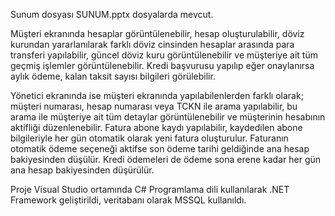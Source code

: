 Sunum dosyası SUNUM.pptx dosyalarda mevcut.

Müşteri ekranında hesaplar görüntülenebilir, hesap oluşturulabilir, döviz kurundan
yararlanılarak farklı döviz cinsinden hesaplar arasında para transferi yapılabilir,
güncel döviz kuru görüntülenebilir ve müşteriye ait tüm geçmiş işlemler görüntülenebilir.
Kredi başvurusu yapılıp eğer onaylanırsa aylık ödeme, kalan taksit sayısı bilgileri görülebilir.

Yönetici ekranında ise müşteri ekranında yapılabilenlerden farklı olarak; müşteri numarası, 
hesap numarası veya TCKN ile arama yapılabilir, bu arama ile müşteriye ait tüm detaylar görüntülenebilir ve müşterinin hesabının aktifliği düzenlenebilir. Fatura abone kaydı 
yapılabilir, kaydedilen abone bilgileriyle her gün otomatik olarak yeni fatura oluşturulur. 
Faturanın otomatik ödeme seçeneği aktifse son ödeme tarihi geldiğinde ana hesap
bakiyesinden düşülür. Kredi ödemeleri de ödeme sona erene kadar her gün ana hesap 
bakiyesinden düşürülür.

Proje Visual Studio ortamında C# Programlama dili kullanılarak .NET Framework geliştirildi, veritabanı olarak MSSQL kullanıldı.
